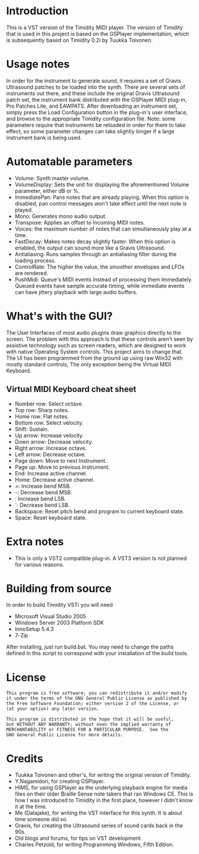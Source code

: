 # Introduction
This is a VST version of the Timidity MIDI player. The version of Timidity that is used in this project is based on the GSPlayer implementation, which is subsequently based on Timidity 0.2i by Tuukka Toivonen.

# Usage notes
In order for the instrument to generate sound, it requires a set of Gravis Ultrasound patches to be loaded into the synth. There are several sets of instruments out there, and these include the original Gravis Ultrasound patch set, the instrument bank distributed with the GSPlayer MIDI plug-in, Pro Patches Lite, and EAWPATS. After downloading an instrument set, simply press the Load Configuration button in the plug-in's user interface, and browse to the appropriate Timidity configuration file. Note: some parameters require that instruments be reloaded in order for them to take effect, so some parameter changes can take slightly longer if a large instrument bank is being used.

# Automatable parameters

* Volume: Synth master volume.
* VolumeDisplay: Sets the unit for displaying the aforementioned Volume parameter, either dB or %.
* ImmediatePan: Pans notes that are already playing. When this option is disabled, pan control messages won't take effect until the next note is played.
* Mono: Generates mono audio output.
* Transpose: Applies an offset to Incoming MIDI notes.
* Voices: the maximum number of notes that can simultaneously play at a time.
* FastDecay: Makes notes decay slightly faster. When this option is enabled, the output can sound more like a Gravis Ultrasound.
* Antialiasing: Runs samples through an antialiasing filter during the loading process.
* ControlRate: The higher the value, the smoother envelopes and LFOs are rendered.
* PushMidi: Queue's MIDI events Instead of processing them Immediately. Queued events have sample accurate timing, while immediate events can have jittery playback with large audio buffers.

# What's with the GUI?

The User Interfaces of most audio plugins draw graphics directly to the screen. The problem with this approach Is that these controls aren't seen by assistive technology such as screen readers, which are designed to work with native Operating System controls. This project aims to change that. The UI has been programmed from the ground up using raw Win32 with mostly standard controls, The only exception being the Virtual MIDI Keyboard.

## Virtual MIDI Keyboard cheat sheet

* Number row: Select octave.
* Top row: Sharp notes.
* Home row: Flat notes.
* Bottom row: Select velocity.
* Shift: Sustain.
* Up arrow: Increase velocity.
* Down arrow: Decrease velocity.
* Right arrow: Increase octave.
* Left arrow: Decrease octave.
* Page down: Move to next Instrument.
* Page up: Move to previous Instrument.
* End: Increase active channel.
* Home: Decrease active channel.
* =: Increase bend MSB.
* -: Decrease bend MSB.
* \: Increase bend LSB.
* `: Decrease bend LSB.
* Backspace: Reset pitch bend and program to current keyboard state.
* Space: Reset keyboard state.

# Extra notes

* This is only a VST2 compatible plug-in. A VST3 version Is not planned for various reasons.

# Building from source
In order to build Timidity VSTi you will need

* Microsoft Visual Studio 2005
* Windows Server 2003 Platform SDK
* InnoSetup 5.4.3
* 7-Zip

After installing, just run build.bat. You may need to change the paths defined in this script to correspond with your installation of the build tools.

# License
    This program is free software; you can redistribute it and/or modify
    it under the terms of the GNU General Public License as published by
    the Free Software Foundation; either version 2 of the License, or
    (at your option) any later version.

    This program is distributed in the hope that it will be useful,
    but WITHOUT ANY WARRANTY; without even the implied warranty of
    MERCHANTABILITY or FITNESS FOR A PARTICULAR PURPOSE.  See the
    GNU General Public License for more details.

# Credits

* Tuukka Toivonen and other's, for writing the original version of Timidity.
* Y.Nagamidori, for creating GSPlayer.
* HIMS, for using GSPlayer as the underlying playback engine for media files on their older Braille Sense note takers that ran Windows CE. This is how I was introduced to Timidity in the first place, however I didn't know it at the time.
* Me (Datajake), for writing the VST interface for this synth. It is about time someone did so.
* Gravis, for creating the Ultrasound series of sound cards back in the 90s.
* Old blogs and forums, for tips on VST development.
* Charles Petzold, for writing Programming Windows, Fifth Edition.
